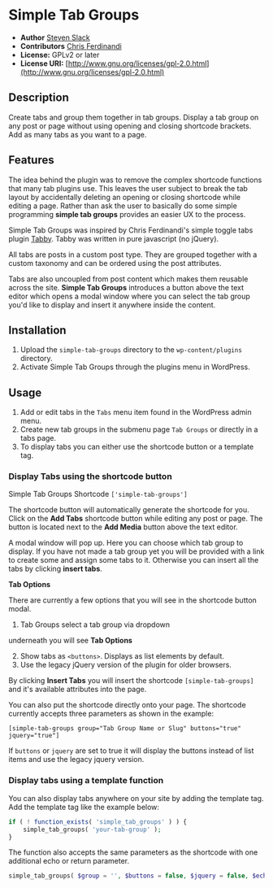 # Simple Tab Groups

* **Author**            [Steven Slack](https://github.com/S2web)
* **Contributors**      [Chris Ferdinandi](https://github.com/cferdinandi)
* **License:**          GPLv2 or later
* **License URI:**      [http://www.gnu.org/licenses/gpl-2.0.html](http://www.gnu.org/licenses/gpl-2.0.html)

## Description

Create tabs and group them together in tab groups. Display a tab group on any post or page without using opening and closing shortcode brackets. Add as many tabs as you want to a page.

## Features

The idea behind the plugin was to remove the complex shortcode functions that many tab plugins use. This leaves the user subject to break the tab layout by accidentally deleting an opening or closing shortcode while editing a page. Rather than ask the user to basically do some simple programming **simple tab groups** provides an easier UX to the process.

Simple Tab Groups was inspired by Chris Ferdinandi's simple toggle tabs plugin [Tabby](https://github.com/cferdinandi/tabby). Tabby was written in pure javascript (no jQuery).

All tabs are posts in a custom post type. They are grouped together with a custom taxonomy and can be ordered using the post attributes.

Tabs are also uncoupled from post content which makes them reusable across the site. **Simple Tab Groups** introduces a button above the text editor which opens a modal window where you can select the tab group you'd like to display and insert it anywhere inside the content.

## Installation

1. Upload the `simple-tab-groups` directory to the `wp-content/plugins` directory.
2. Activate Simple Tab Groups through the plugins menu in WordPress.

## Usage

1. Add or edit tabs in the `Tabs` menu item found in the WordPress admin menu.
2. Create new tab groups in the submenu page `Tab Groups` or directly in a tabs page.
3. To display tabs you can either use the shortcode button or a template tag.

### Display Tabs using the shortcode button

Simple Tab Groups Shortcode `['simple-tab-groups']`

The shortcode button will automatically generate the shortcode for you. Click on the **Add Tabs** shortcode button while editing any post or page. The button is located next to the **Add Media** button above the text editor.

A modal window will pop up. Here you can choose which tab group to display. If you have not made a tab group yet you will be provided with a link to create some and assign some tabs to it. Otherwise you can insert all the tabs by clicking **insert tabs**.

**Tab Options**

There are currently a few options that you will see in the shortcode button modal.

1. Tab Groups select a tab group via dropdown

underneath you will see **Tab Options**

2. Show tabs as `<buttons>`. Displays as list elements by default.
3. Use the legacy jQuery version of the plugin for older browsers.

By clicking **Insert Tabs** you will insert the shortcode `[simple-tab-groups]` and it's available attributes into the page.

You can also put the shortcode directly onto your page. The shortcode currently accepts three parameters as shown in the example:
```
[simple-tab-groups group="Tab Group Name or Slug" buttons="true" jquery="true"]
```

If `buttons` or `jquery` are set to true it will display the buttons instead of list items and use the legacy jquery version.

### Display tabs using a template function

You can also display tabs anywhere on your site by adding the template tag. Add the template tag like the example below:
```php
if ( ! function_exists( 'simple_tab_groups' ) ) {
    simple_tab_groups( 'your-tab-group' );
}
```
The function also accepts the same parameters as the shortcode with one additional echo or return parameter.

```php
simple_tab_groups( $group = '', $buttons = false, $jquery = false, $echo = true );
```




